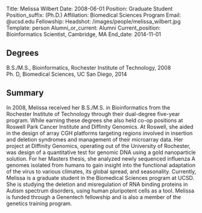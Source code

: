 Title: Melissa Wilbert
Date: 2008-06-01
Position: Graduate Student
Position_suffix: (Ph.D.)
Affiliation: Biomedical Sciences Program
Email: @ucsd.edu
Fellowship:
Headshot: /images/people/melissa_wilbert.jpg
Template: person
Alumni_or_current: Alumni
Current_position: Bioinformatics Scientist, Cambridge, MA
End_date: 2014-11-01
<!-- Status: draft -->

## Degrees
B.S./M.S., Bioinformatics, Rochester Institute of Technology, 2008  
Ph. D, Biomedical Sciences, UC San Diego, 2014

## Summary
In 2008, Melissa received her B.S./M.S. in Bioinformatics from the Rochester Institute of Technology through their dual-degree five-year program.  While earning these degrees she also held co-op positions at Roswell Park Cancer Institute and Diffinity Genomics. At Roswell, she aided in the design of array CGH platforms targeting regions involved in insertion and deletion syndromes and management of their microarray data.  Her project at Diffinity Genomics, operating out of the University of Rochester, was design of a quantitative test for genomic DNA using a gold nanoparticle solution.  For her Masters thesis, she analyzed newly sequenced influenza A genomes isolated from humans to gain insight into the functional adaptation of the virus to various climates, its global spread, and seasonality. Currently, Melissa is a graduate student in the Biomedical Sciences program at UCSD.  She is studying the deletion and misregulation of RNA binding proteins in Autism spectrum disorders, using human pluripotent cells as a tool. Melissa is funded through a Genentech fellowship and is also a member of the genetics training program.
